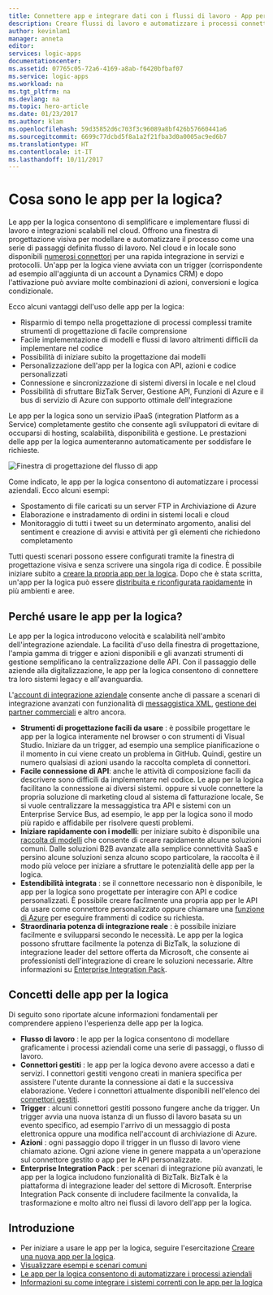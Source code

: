 ```yaml
---
title: Connettere app e integrare dati con i flussi di lavoro - App per la logica di Azure | Documentazione Microsoft
description: Creare flussi di lavoro e automatizzare i processi connettendo app e integrando dati con App per la logica di Azure.
author: kevinlam1
manager: anneta
editor: 
services: logic-apps
documentationcenter: 
ms.assetid: 07765c05-72a6-4169-a8ab-f6420bfbaf07
ms.service: logic-apps
ms.workload: na
ms.tgt_pltfrm: na
ms.devlang: na
ms.topic: hero-article
ms.date: 01/23/2017
ms.author: klam
ms.openlocfilehash: 59d35852d6c703f3c96089a8bf426b57660441a6
ms.sourcegitcommit: 6699c77dcbd5f8a1a2f21fba3d0a0005ac9ed6b7
ms.translationtype: HT
ms.contentlocale: it-IT
ms.lasthandoff: 10/11/2017
---
```

# <a name="what-are-logic-apps"></a>Cosa sono le app per la logica?
Le app per la logica consentono di semplificare e implementare flussi di lavoro e integrazioni scalabili nel cloud. Offrono una finestra di progettazione visiva per modellare e automatizzare il processo come una serie di passaggi definita flusso di lavoro.  Nel cloud e in locale sono disponibili [numerosi connettori](../connectors/apis-list.md) per una rapida integrazione in servizi e protocolli.  Un'app per la logica viene avviata con un trigger (corrispondente ad esempio all'aggiunta di un account a Dynamics CRM) e dopo l'attivazione può avviare molte combinazioni di azioni, conversioni e logica condizionale.

Ecco alcuni vantaggi dell'uso delle app per la logica:  

* Risparmio di tempo nella progettazione di processi complessi tramite strumenti di progettazione di facile comprensione
* Facile implementazione di modelli e flussi di lavoro altrimenti difficili da implementare nel codice
* Possibilità di iniziare subito la progettazione dai modelli
* Personalizzazione dell'app per la logica con API, azioni e codice personalizzati
* Connessione e sincronizzazione di sistemi diversi in locale e nel cloud
* Possibilità di sfruttare BizTalk Server, Gestione API, Funzioni di Azure e il bus di servizio di Azure con supporto ottimale dell'integrazione

Le app per la logica sono un servizio iPaaS (integration Platform as a Service) completamente gestito che consente agli sviluppatori di evitare di occuparsi di hosting, scalabilità, disponibilità e gestione.  Le prestazioni delle app per la logica aumenteranno automaticamente per soddisfare le richieste.

![Finestra di progettazione del flusso di app](media/logic-apps-what-are-logic-apps/LogicAppCapture2.png)

Come indicato, le app per la logica consentono di automatizzare i processi aziendali. Ecco alcuni esempi:  

* Spostamento di file caricati su un server FTP in Archiviazione di Azure
* Elaborazione e instradamento di ordini in sistemi locali e cloud
* Monitoraggio di tutti i tweet su un determinato argomento, analisi del sentiment e creazione di avvisi e attività per gli elementi che richiedono completamento

Tutti questi scenari possono essere configurati tramite la finestra di progettazione visiva e senza scrivere una singola riga di codice. È possibile iniziare subito a [creare la propria app per la logica][create].  Dopo che è stata scritta, un'app per la logica può essere [distribuita e riconfigurata rapidamente](../logic-apps/logic-apps-create-deploy-template.md) in più ambienti e aree.

## <a name="why-logic-apps"></a>Perché usare le app per la logica?
Le app per la logica introducono velocità e scalabilità nell'ambito dell'integrazione aziendale.  La facilità d'uso della finestra di progettazione, l'ampia gamma di trigger e azioni disponibili e gli avanzati strumenti di gestione semplificano la centralizzazione delle API.  Con il passaggio delle aziende alla digitalizzazione, le app per la logica consentono di connettere tra loro sistemi legacy e all'avanguardia.

L'[account di integrazione aziendale][biztalk] consente anche di passare a scenari di integrazione avanzati con funzionalità di [messaggistica XML][xml], [gestione dei partner commerciali][tpm] e altro ancora.

* **Strumenti di progettazione facili da usare** : è possibile progettare le app per la logica interamente nel browser o con strumenti di Visual Studio. Iniziare da un trigger, ad esempio una semplice pianificazione o il momento in cui viene creato un problema in GitHub. Quindi, gestire un numero qualsiasi di azioni usando la raccolta completa di connettori.
* **Facile connessione di API**: anche le attività di composizione facili da descrivere sono difficili da implementare nel codice. Le app per la logica facilitano la connessione ai diversi sistemi. oppure si vuole connettere la propria soluzione di marketing cloud al sistema di fatturazione locale, Se si vuole centralizzare la messaggistica tra API e sistemi con un Enterprise Service Bus, ad esempio, le app per la logica sono il modo più rapido e affidabile per risolvere questi problemi.
* **Iniziare rapidamente con i modelli**: per iniziare subito è disponibile una [raccolta di modelli][templates] che consente di creare rapidamente alcune soluzioni comuni. Dalle soluzioni B2B avanzate alla semplice connettività SaaS e persino alcune soluzioni senza alcuno scopo particolare, la raccolta è il modo più veloce per iniziare a sfruttare le potenzialità delle app per la logica.
* **Estendibilità integrata** : se il connettore necessario non è disponibile, le app per la logica sono progettate per interagire con API e codice personalizzati. È possibile creare facilmente una propria app per le API da usare come connettore personalizzato oppure chiamare una [funzione di Azure](https://functions.azure.com) per eseguire frammenti di codice su richiesta. 
* **Straordinaria potenza di integrazione reale** : è possibile iniziare facilmente e svilupparsi secondo le necessità. Le app per la logica possono sfruttare facilmente la potenza di BizTalk, la soluzione di integrazione leader del settore offerta da Microsoft, che consente ai professionisti dell'integrazione di creare le soluzioni necessarie. Altre informazioni su [Enterprise Integration Pack](../logic-apps/logic-apps-enterprise-integration-overview.md).

## <a name="logic-app-concepts"></a>Concetti delle app per la logica
Di seguito sono riportate alcune informazioni fondamentali per comprendere appieno l'esperienza delle app per la logica. 

* **Flusso di lavoro** : le app per la logica consentono di modellare graficamente i processi aziendali come una serie di passaggi, o flusso di lavoro.
* **Connettori gestiti** : le app per la logica devono avere accesso a dati e servizi. I connettori gestiti vengono creati in maniera specifica per assistere l'utente durante la connessione ai dati e la successiva elaborazione. Vedere i connettori attualmente disponibili nell'elenco dei [connettori gestiti][managedapis].
* **Trigger** : alcuni connettori gestiti possono fungere anche da trigger. Un trigger avvia una nuova istanza di un flusso di lavoro basata su un evento specifico, ad esempio l'arrivo di un messaggio di posta elettronica oppure una modifica nell'account di archiviazione di Azure.
* **Azioni** : ogni passaggio dopo il trigger in un flusso di lavoro viene chiamato azione. Ogni azione viene in genere mappata a un'operazione sul connettore gestito o app per le API personalizzate.
* **Enterprise Integration Pack** : per scenari di integrazione più avanzati, le app per la logica includono funzionalità di BizTalk. BizTalk è la piattaforma di integrazione leader del settore di Microsoft. Enterprise Integration Pack consente di includere facilmente la convalida, la trasformazione e molto altro nei flussi di lavoro dell'app per la logica.

## <a name="getting-started"></a>Introduzione
* Per iniziare a usare le app per la logica, seguire l'esercitazione [Creare una nuova app per la logica][create].  
* [Visualizzare esempi e scenari comuni](../logic-apps/logic-apps-examples-and-scenarios.md)
* [Le app per la logica consentono di automatizzare i processi aziendali](http://channel9.msdn.com/Events/Build/2016/T694) 
* [Informazioni su come integrare i sistemi correnti con le app per la logica](http://channel9.msdn.com/Events/Build/2016/P462)

[biztalk]: logic-apps-enterprise-integration-accounts.md
[appservice]: ../app-service/app-service-web-overview.md
[create]: logic-apps-create-a-logic-app.md
[managedapis]: ../connectors/apis-list.md
[tpm]: logic-apps-enterprise-integration-accounts.md
[xml]: logic-apps-enterprise-integration-b2b.md
[templates]: logic-apps-use-logic-app-templates.md
